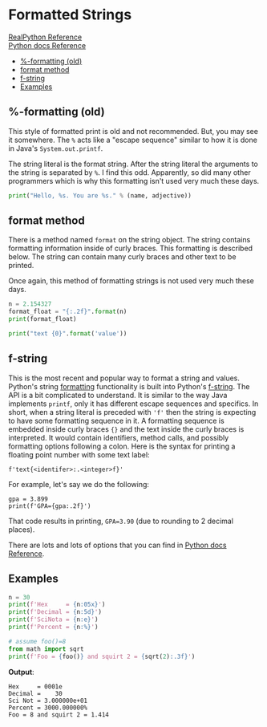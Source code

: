 # Formatted Strings

[RealPython Reference](https://realpython.com/python-f-strings/)  
[Python docs Reference](https://docs.python.org/3/library/string.html#format-string-syntax)  

- [%-formatting (old)](#-formatting-old)
- [format method](#format-method)
- [f-string](#f-string)
- [Examples](#examples)

## %-formatting (old)
This style of formatted print is old and not recommended. But, you may see it somewhere. The `%` acts
like a "escape sequence" similar to how it is done in Java's `System.out.printf`.  

The string literal is the format string. After the string literal the arguments to the string
is separated by `%`. I find this odd. Apparently, so did many other programmers which is why this
formatting isn't used very much these days.

```python
print("Hello, %s. You are %s." % (name, adjective))
```

## format method
There is a method named `format` on the string object. The string contains formatting information inside
of curly braces. This formatting is described below. The string can contain many curly braces and
other text to be printed.  

Once again, this method of formatting strings is not used very much these days.  
```python
n = 2.154327
format_float = "{:.2f}".format(n)
print(format_float)

print("text {0}".format('value'))
```

## f-string
This is the most recent and popular way to format a string and values. 
Python's string <a href="https://docs.python.org/3/library/string.html#format-string-syntax" 
target="_blank">formatting</a> functionality is built into Python's <a href="https://realpython.com/python-f-strings/" 
target="_blank">f-string</a>. The API is a bit complicated to understand. It is similar
to the way Java implements `printf`, only it has different escape sequences and specifics. In short, when a
string literal is preceded with `'f'` then the string is expecting to have some
formatting sequence in it. A formatting sequence is embedded inside curly braces `{}` and the text
inside the curly braces is interpreted. It would contain identifiers, method calls, and possibly
formatting options following a colon. Here is the syntax for printing a floating point number with some text label:  

    f'text{<identifer>:.<integer>f}'
    
For example, let's say we do the following:  

    gpa = 3.899
    print(f'GPA={gpa:.2f}')

That code results in printing, `GPA=3.90` (due to rounding to 2 decimal places).

There are lots and lots of options that you can find in [Python docs Reference](https://docs.python.org/3/library/string.html#format-string-syntax). 

## Examples
```python
n = 30
print(f'Hex     = {n:05x}')
print(f'Decimal = {n:5d}')
print(f'SciNota = {n:e}')
print(f'Percent = {n:%}')

# assume foo()=8
from math import sqrt
print(f'Foo = {foo()} and squirt 2 = {sqrt(2):.3f}')
```

**Output**:  
```
Hex     = 0001e
Decimal =    30
Sci Not = 3.000000e+01
Percent = 3000.000000%
Foo = 8 and squirt 2 = 1.414
```